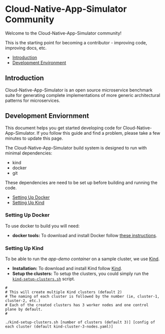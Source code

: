 # Cloud-Native-App-Simulator Community

Welcome to the Cloud-Native-App-Simulator community!

This is the starting point for becoming a contributor - improving code, 
improving docs, etc.

- [Introduction](#introduction)
- [Development Environment](#development-enviornment)

## Introduction

Cloud-Native-App-Simulator is an open source microservice benchmark suite 
for generating complete implementations of more generic architectural patterns
for microservices.

## Development Enviornment
This document helps you get started developing code for Cloud-Native-App-Simulator.
If you follow this guide and find a problem, please take a few minutes to update this page.

The Cloud-Native-App-Simulator build system is designed to run with minimal dependencies:
- kind
- docker
- git

These dependencies are need to be set up before building and running the code.
- [Setting Up Docker](#setting-up-docker)
- [Setting Up Kind](#setting-up-kind)


### Setting Up Docker
To use docker to build you will need:
- **docker tools:** To download and install Docker follow [these instructions](https://docs.docker.com/install/).

### Setting Up Kind
To be able to run the *app-demo container* on a sample cluster, we use 
[Kind](https://kind.sigs.k8s.io/docs/user/quick-start/).

- **Installation:** To download and install Kind follow [Kind](https://kind.sigs.k8s.io/docs/user/quick-start/).
- **Setup the clusters:** To setup the clusters, you could simply run the [`kind-setup-clusters.sh`](kind-setup-clusters.sh)
script.
```
#
# This will create multiple Kind clusters (default 2)
# The naming of each cluster is followed by the number (ie, cluster-1, cluster-2, etc.)
# Each of the created clusters has 3 worker nodes and one control plane by default.
#

./kind-setup-clusters.sh [number of clusters (default 3)] [config of each cluster (default kind-cluster-3-nodes.yaml)]
```



